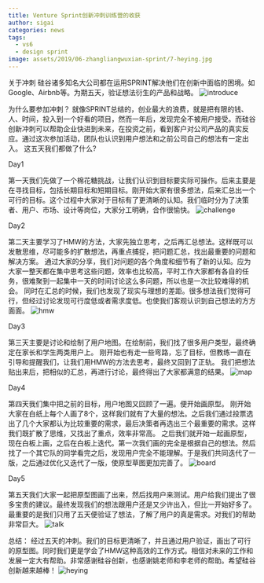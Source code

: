 ```yaml
---
title: Venture Sprint创新冲刺训练营的收获
author: sigai
categories: news
tags:
  - vs6
  - design sprint
image: assets/2019/06-zhangliangwuxian-sprint/7-heying.jpg
---
```

关于冲刺
硅谷诸多知名大公司都在运用SPRINT解决他们在创新中面临的困境。如Google、Airbnb等。为期五天，验证想法衍生的产品和战略。
![introduce](/assets/2019/06-zhangliangwuxian-sprint/1-introduce.jpg)

为什么要参加冲刺？
就像SPRINT总结的，创业最大的浪费，就是把有限的钱、人、时间，投入到一个好看的项目，然而一年后，发现完全不被用户接受。而硅谷创新冲刺可以帮助企业快进到未来，在投资之前，看到客户对公司产品的真实反应。通过这次参加活动，团队也认识到用户想法和之前公司自己的想法有一定出入。
这五天我们都做了什么?

Day1

第一天我们先做了一个棉花糖挑战，让我们认识到目标要实际可操作。后来主要是在寻找目标，包括长期目标和短期目标。刚开始大家有很多想法，后来汇总出一个可行的目标。这个过程中大家对于目标有了更清晰的认知。我们临时分为了决策者、用户、市场、设计等岗位，大家分工明确，合作很愉快。
![challenge](/assets/2019/06-zhangliangwuxian-sprint/2-challenge.jpg)

Day2

第二天主要学习了HMW的方法，大家先独立思考，之后再汇总想法。这样既可以发散思维，尽可能多的扩散想法，再重点捕捉，把问题汇总，找出最重要的问题和解决方案。
通过大家的分享，我们对问题的各个角度和细节有了新的认知。应为大家一整天都在集中思考这些问题，效率也比较高，平时工作大家都有各自的任务，很难聚到一起集中一天的时间讨论这么多问题，所以也是一次比较难得的机会。
同时在汇总的时候，我们也发现了现实与理想的差距。很多想法我们觉得可行，但经过讨论发现可行度低或者需求度低。也使我们客观认识到自己想法的方方面面。
![hmw](/assets/2019/06-zhangliangwuxian-sprint/3-hmw.jpg)

Day3

第三天主要是讨论和绘制了用户地图。在绘制前，我们找了很多用户类型，最终确定在家长和学生两类用户上。
刚开始也有走一些弯路，忘了目标，但教练一直在引导和提醒我们，让我们用HMW的方法去思考，最终又回到了正轨。
我们把想法贴出来后，把相似的汇总，再进行讨论，最终得出了大家都满意的结果。
![map](/assets/2019/06-zhangliangwuxian-sprint/4-map.jpg)

Day4

第四天我们集中把之前的目标，用户地图又回顾了一遍。便开始画原型。
刚开始大家在白纸上每个人画了8个，这样我们就有了大量的想法。之后我们通过投票选出了几个大家都认为比较重要的需求，最后决策者再选出三个最重要的需求。这样我们既扩散了思维，又找出了重点，效率非常高。
之后我们就开始一起画原型，现在白板上画，之后在白板上迭代。第一次我们画的完全是根据自己的想法。然后找了一个其它队的同学看完之后，发现用户完全不能理解。于是我们共同迭代了一版，之后通过优化又迭代了一版，使原型草图更加完善了。
![board](/assets/2019/06-zhangliangwuxian-sprint/5-board.jpg)

Day5

第五天我们大家一起把原型图画了出来，然后找用户来测试。用户给我们提出了很多宝贵的建议。最终发现我们的想法跟用户还是又少许出入，但比一开始好多了。最重要的是我们只用了五天便验证了想法，了解了用户的真是需求。对我们的帮助非常巨大。
![talk](/assets/2019/06-zhangliangwuxian-sprint/6-talk.jpg)

总结：
经过五天的冲刺。我们的目标更清晰了，并且通过用户验证，画出了可行的原型图。同时我们更是学会了HMW这种高效的工作方式。相信对未来的工作和发展一定大有帮助。非常感谢硅谷创新，也感谢姚老师和李老师的帮助。希望硅谷创新越来越棒！
![heying](/assets/2019/06-zhangliangwuxian-sprint/7-heying.jpg)

